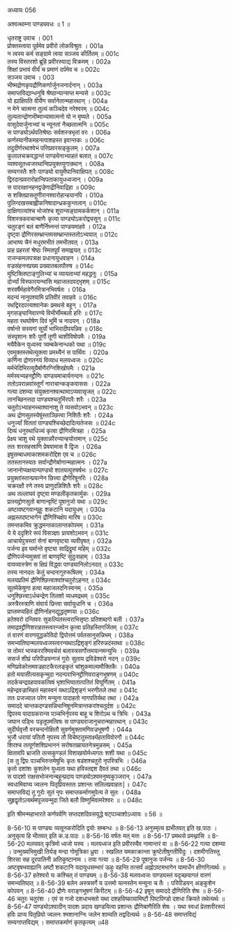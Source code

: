 अध्यायः 056

अश्वत्थाम्ना पाण्ड्यवधः ॥ 1 ॥

धृतराष्ट्र उवाच ।	001  
प्रोक्तस्त्वया पूर्वमेव प्रवीरो लोकविश्रुतः ।	001a  
न त्वस्य कर्म सङ्ग्रामे त्वया सञ्जय कीर्तितम् ॥	001c  
तस्य विस्तरशो ब्रूहि प्रवीरस्याद्य विक्रमम् ।	002a  
शिक्षां प्रभावं वीर्यं च प्रमाणं दर्पमेव च ॥	002c  
सञ्जय उवाच ।	003  
भीष्मद्रोणकृपद्रौणिकर्णार्जुनजनार्दनान् ।	003a  
समाप्तविद्यान्धनुषि श्रेष्ठान्यान्सप्त मन्यसे ॥	003c  
यो ह्याक्षिपति वीर्येण सर्वानेतान्महारथान् ।	004a  
न मेने चात्मना तुल्यं कञ्चिदेव नरेश्वरम् ॥	004c  
तुल्यतान्द्रोणभीष्माभ्यामात्मनो यो न मृष्यते ।	005a  
वासुदेवार्जुनाभ्यां च न्यूनतां नैच्छतात्मनि ॥	005c  
स पाण्ड्योऽर्थपतिश्रेष्ठः सर्वशस्त्रभृतां वरः ।	006a  
कर्णस्यानीकमहनत्पाशहस्त इवान्तकः ॥	006c  
तदुदीर्णरथाश्वेभं पत्तिप्रवरसङ्कुलम् ।	007a  
कुलालचक्रवद्धान्तं पाण्ड्येनाभ्याहतं बलात् ॥	007c  
व्यश्वसूतध्वजरथान्विप्रयुक्तयुगान्रथान् ।	008a  
सम्यगस्तैः शरैः पाण्ड्यो वायुर्मेघानिवाक्षिपत् ॥	008c  
द्विरदान्प्रवरारोहान्विपताकायुधध्वजान् ।	009a  
स पादरक्षानहनद्वज्रेणाद्रीनिवाद्रिहा ॥	009c  
स शक्तिप्रासतूणीरानश्वारोहान्हयानपि ।	010a  
पुलिन्दखसबाह्लीकनिषादान्ध्रककुन्तलान् ॥	010c  
दाक्षिणात्यांश्च भोजांश्च शूरान्सङ्ग्रामकर्कशान् ।	011a  
विशस्त्रकवचान्बाणैः कृत्वा पाण्ड्योऽकरोद्व्यसून् ॥	011c  
चतुरङ्गं बलं बाणैर्निघ्नन्तं पाण्डयमाहवे ।	012a  
दृष्ट्वा द्रौणिरसम्भ्रान्तमसम्भ्रान्तस्ततोऽभ्ययात् ॥	012c  
आभाष्य चैनं मधुरमभीतं तमभीतवत् ।	013a  
प्राह प्रहरतां श्रेष्ठः स्मितपूर्वं समाह्वयत् ॥	013c  
राजन्कमलपत्राक्ष प्रधानायुधवाहन ।	014a  
वज्रसंहननप्रख्य प्रख्यातबलपौरुष ॥	014c  
मुष्टिक्लिष्टाङ्गुलिभ्यां च व्यायताभ्यां महद्धनुः ।	015a  
दोर्भ्यां विस्फारयन्भासि महाजलदवद्भृशम् ॥	015c  
शरवर्षैर्महावेगैरमित्रानभिवर्षतः ।	016a  
मदन्यं नानुपश्यामि प्रतिवीरं तवाहवे ॥	016c  
रथद्विरदपत्त्यश्वानेकः प्रमथसे बहून् ।	017a  
मृगसङ्घानिवारण्ये विभीर्भीमबलो हरिः ॥	017c  
महता रथघोषेण दिवं भूमिं च नादयन् ।	018a  
वर्षान्ते सस्यगां सूर्यो भाभिरादीपयन्निव ॥	018c  
संस्पृशानः शरैः पूर्णौ तूणी चाशीविषोपमैः ।	019a  
मयैवैकेन युध्यस्व त्र्यम्बकेनान्धको यथा ॥	019c  
एवमुक्तस्तथेत्युक्त्वा प्रमथ्यैनं स पार्थिवः ।	020a  
कर्णिना द्रोणतनयं विव्याध मलयध्वजः ॥	020c  
मर्मभेदिभिरत्युग्रैर्बाणैरग्निशिखोपमैः ।	021a  
मर्मस्वभ्यहनद्द्रौणिः पाण्ड्यमाचार्यनन्दनः ॥	021c  
ततोऽपरान्नवांस्तूर्णं नाराचान्कङ्कवाससः ।	022a  
गत्या दशम्या संयुक्तानश्वत्थामाऽप्यवासृजत् ॥	022c  
तानच्छिनत्तदा पाण्ड्यश्चतुर्भिरपरैः शरैः ।	023a  
चतुरोऽभ्याहनच्चाश्वानाशु ते व्यसवोऽभवन् ॥	023c  
अथ द्रोणसुतस्येषूंस्ताञ्छित्त्वा निशितैः शरैः ।	024a  
धनुर्ज्यां विततां पाण्ड्यश्चिच्छेदादित्यतेजसः ॥	024c  
दिव्यं धनुरथाधिज्यं कृत्वा द्रौणिरमित्रहा ।	025a  
प्रेक्ष्य चाशु रथे युक्तान्नरैरन्यान्हयोत्तमान् ॥	025c  
ततः शरसहस्राणि प्रेषयामास वै द्विजः ।	026a  
इषुसम्बाधमाकाशमकरोद्दिश एव च ॥	026c  
ततस्तानस्यतः सर्वान्द्रौणेर्बाणान्महात्मनः ।	027a  
जानानोप्यक्षयान्पाण्ड्यो शातयत्पुरुषर्षभः ॥	027c  
प्रयुक्तांस्तान्प्रयत्नेन छित्त्वा द्रौणेरिषूनरिः ।	028a  
चक्ररक्षौ रणे तस्य प्राणुदन्निशितैः शरैः ॥	028c  
अथ तल्लाघवं दृष्ट्वा मण्डलीकृतकार्मुकः ।	029a  
प्रास्यद्द्रोणसुतो बाणान्वृष्टिं पूषानुजो यथा ॥	029c  
अष्टावष्टगवान्यूहुः शकटानि यदायुधम् ।	030a  
अह्नस्तदष्टभागेन द्रौणिश्चिक्षेप मारिष ॥	030c  
तमन्तकमिव क्रुद्धमन्तकालान्तकोपमम् ।	031a  
ये ये ददृशिरे रूपं विसञ्ज्ञाः प्रायशोऽभवन् ॥	031c  
आचार्यपुत्रस्तां सेनां बाणवृष्ट्या व्यवीवृषत् ।	032a  
पर्जन्य इव घर्मान्ते वृष्ट्या साद्रिद्रुमां महिम् ॥	032c  
द्रौणिपर्जन्यमुक्तां तां बाणवृष्टिं सुदुःसहाम् ।	033a  
वायव्यास्त्रेण स क्षिप्रं विद्ध्वा पाण्ड्यानिलोऽनदत् ॥	033c  
तस्य नानदतः केतुं चन्दनागुरुरूषितम् ।	034a  
मलयप्रतिमं द्रौणिश्छित्त्वाश्वांश्चतुरोऽहनत् ॥	034c  
सूतमेकेषुणा हत्वा महाजलदनिःस्वनम् ।	035a  
धनुश्छित्त्वाऽर्धचन्द्रेण तिलशो व्यधमद्रथम् ॥	035c  
अस्त्रैरस्त्राणि संवार्य छित्त्वा सर्वायुधानि च ।	036a  
प्राप्तमप्यहितं द्रौणिर्नाहनद्युद्धतृष्णया ॥	036c  
हतेश्वरो दन्तिवरः सुकल्पितस्त्वराभिसृष्टः प्रतिशब्दगो बली ।	037a  
तमाद्रवद्द्रौणिशराहतस्त्वरन्जवेन कृत्वा प्रतिहस्तिगर्जितम् ॥	037c  
तं वारणं वारणयुद्धकोविदो द्विपोत्तमं पर्वतसानुसन्निभम् ।	038a  
समभ्यतिष्ठन्मलयध्वजस्त्वरन्यथाऽद्रिशृङ्गं हरिरुन्नदंस्तथा ॥	038c  
स तोमरं भास्कररश्मिवर्चसं बलास्त्रसर्गोत्तमयत्नमन्युभिः ।	039a  
ससर्ज शीघ्रं परिपीडयन्गजं गुरोः सुताय द्रविडेश्वरो नदन् ॥	039c  
मणिप्रवेकोत्तमवज्रहाटकैरलङ्कृतं चांशुकमाल्यमौक्तिकैः ।	040a  
हतो मयासीत्यसकृन्मुदा नदन्पराभिनद्द्रौणिवराङ्गभूषणम् ॥	040c  
तदर्कचन्द्रग्रहपावकत्विषं भृशाभिघातात्पतितं विघूर्णितम् ।	041a  
महेन्द्रवज्राभिहतं महास्वनं यथाऽद्रिशृङ्गं भरणीतले तथा ॥	041c  
ततः प्रजज्वाल परेण मन्युना पादाहतो नागपतिर्यथा तथा ।	042a  
समाददे चान्तकदण्डसन्निभानिषूनमित्रान्तकरांश्चतुर्दश ॥	042c  
द्विपस्य पादाग्रकरान्स पञ्चभिर्नृपस्य बाहू च शिरोऽथ च त्रिभिः ।	043a  
जघान पड्भिः पडृतूपमत्विषः स पाण्ड्यराजानुचरान्महारथान् ॥	043c  
सुदीर्घवृत्तौ वरचन्दनोक्षितौ सुवर्णमुक्तामणिवज्रभूषणौ ।	044a  
भुजौ धरायां पतितौ नृपस्य तौ विचेष्टतुस्तार्क्ष्यहताविवोरगौ ॥	044c  
शिरश्च तत्पूर्णशशिप्रभाननं सरोषताम्रायतनेत्रमुन्नसम् ।	045a  
क्षितावपि भ्राजति तत्सकुण्डलं विशाखयोर्मध्यगतः शशी यथा ॥	045c  
[स तु द्विपः पञ्चभिरुत्तमेषुभिः कृतः षडंशश्चतुरो नृपस्त्रिभिः ।	046a  
कृतो दशांशः कुशलेन युध्यता यथा हविस्तद्दश दैवतं तथा ॥	046c  
स पादशो राक्षसभोजनान्बहून्प्रदाय पाण्ड्योऽश्वमनुष्यकुञ्जरान् ।	047a  
स्वधामिवाप्य ज्वलनः पितृप्रियस्ततः प्रशान्तः सलिलप्रवाहतः] ॥	047c  
समाप्तविद्यं तु गुरोः सुतं नृपः समाप्तकर्माणमुपेत्य ते सुतः ।	048a  
सुहृद्वृतोऽत्यर्थमपूजयन्मुदा जिते बलौ विष्णुमिवामरेश्वरः ॥ ॥	048c  

इति श्रीमन्महाभारते कर्णपर्वणि सप्तदशदिवसयुद्धे षट्पञ्चाशोऽध्यायः ॥ 56 ॥

8-56-10 स पाण्ड्यः व्यसूनकरोदिति द्वयोः सम्बन्धः ॥ 8-56-13 अनुस्मृत्य ह्यभीतवत् इति ख.पाठः । अनुसृत्य हि भीतवत् इति क.ड.पाठः ॥ 8-56-16 वर्षतः मत् मत्तः ॥ 8-56-17 प्रमथसे प्रमथ्नासि ॥ 8-56-20 मलयवत् कृत्रिमो ध्वजो यस्य । मलयध्वज इति प्रवीरस्यैव नामान्तरं वा ॥ 8-56-22 गत्या दशम्या । उन्मुख्यभिमुखी तिर्यङ् मन्दा गोमूत्रिका ध्रुवा । स्खलित यमकाक्रान्ता क्रुष्टेतीषुगतीर्विदुः । दशमीगतिस्तु शिरसा सह दूरपातिनी अतिकुष्टानाम । तया गत्या ॥ 8-56-29 पूषानुजः पर्जन्यः ॥ 8-56-30 अष्टवृषभवाह्यानि अष्टौ शकटानि यदायुधसम्भारं ऊहुः वहन्ति तत्सर्वं अह्नोऽष्टमभागेन यामार्धेन क्षीणगित्यर्थः ॥ 8-56-37 हतेश्वरो यः कश्चित् तं पाण्ड्यम् ॥ 8-56-38 मलयध्वजः पाण्ड्यस्तं यदृच्छयागतं वारणं समभ्यतिष्ठत् ॥ 8-56-39 बलेन अस्त्रसर्गे य उत्तमो यत्नस्तेन मन्युना च तैः । परिपीडयन् अङ्कुशेन कोपयन् ॥ 8-56-40 द्रौणेः वराङ्गभूषणं किरीटम् ॥ 8-56-42 इषून् समाददे द्रौणिरिति शेषः ॥ 8-56-46 चतुरः चतुरंशः । एवं स गजो दशधाभक्तो यथा दशहविष्कायामिष्टौ पिष्टपिण्डो दशधा क्रियते तथेत्यर्थः ॥ 8-56-47 पाण्ड्योऽश्वादीन् पादशः प्रदाय खण्डयित्वा प्रशान्तः द्रौणिबाणैरिति शेषः । यथा स्वधां प्रेतशरीररूपं हविः प्राप्य पितृप्रियो ज्वलनः श्मशानाग्निः जलेन शाम्यति तद्वदित्यर्थः ॥ 8-56-48 समाप्तविद्यं सम्यगाप्तविद्यम् । समाप्तकर्माणं कृतकृत्यम् ॥48
